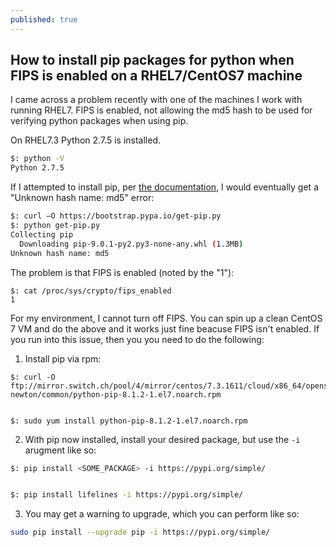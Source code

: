 ```yaml
---
published: true
---
```

## How to install pip packages for python when FIPS is enabled on a RHEL7/CentOS7 machine

I came across a problem recently with one of the machines I work with running RHEL7. FIPS is enabled, not allowing the md5 hash to be used for verifying python packages when using pip. 

On RHEL7.3 Python 2.7.5 is installed.
```bash
$: python -V
Python 2.7.5
```

If I attempted to install pip, per [the documentation](https://packaging.python.org/installing/#install-pip-setuptools-and-wheel), I would eventually get a "Unknown hash name: md5" error: 
```bash
$: curl –O https://bootstrap.pypa.io/get-pip.py
$: python get-pip.py
Collecting pip
  Downloading pip-9.0.1-py2.py3-none-any.whl (1.3MB)
Unknown hash name: md5
```

The problem is that FIPS is enabled (noted by the "1"): 
```
$: cat /proc/sys/crypto/fips_enabled
1
```

For my environment, I cannot turn off FIPS. You can spin up a clean CentOS 7 VM and do the above and it works just fine beacuse FIPS isn't enabled. If you run into this issue, then you you need to do the following: 
1. Install pip via rpm:
```
$: curl -O ftp://mirror.switch.ch/pool/4/mirror/centos/7.3.1611/cloud/x86_64/openstack-newton/common/python-pip-8.1.2-1.el7.noarch.rpm


$: sudo yum install python-pip-8.1.2-1.el7.noarch.rpm
```   
2. With pip now installed, install your desired package, but use the `-i` arugment like so:
```bash
$: pip install <SOME_PACKAGE> -i https://pypi.org/simple/


$: pip install lifelines -i https://pypi.org/simple/
```
3. You may get a warning to upgrade, which you can perform like so: 
```bash
sudo pip install --upgrade pip -i https://pypi.org/simple/
```
